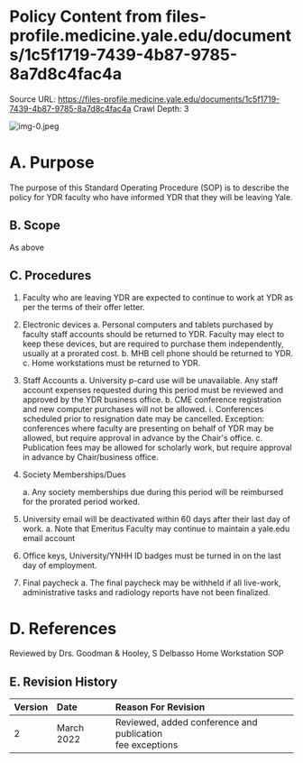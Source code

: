 # Policy Content from files-profile.medicine.yale.edu/documents/1c5f1719-7439-4b87-9785-8a7d8c4fac4a

Source URL: https://files-profile.medicine.yale.edu/documents/1c5f1719-7439-4b87-9785-8a7d8c4fac4a
Crawl Depth: 3

![img-0.jpeg](images/img-0.jpeg.png)

# A. Purpose 

The purpose of this Standard Operating Procedure (SOP) is to describe the policy for YDR faculty who have informed YDR that they will be leaving Yale.

## B. Scope

As above

## C. Procedures

1. Faculty who are leaving YDR are expected to continue to work at YDR as per the terms of their offer letter.
2. Electronic devices
   a. Personal computers and tablets purchased by faculty staff accounts should be returned to YDR. Faculty may elect to keep these devices, but are required to purchase them independently, usually at a prorated cost.
   b. MHB cell phone should be returned to YDR.
   c. Home workstations must be returned to YDR.
3. Staff Accounts
   a. University p-card use will be unavailable. Any staff account expenses requested during this period must be reviewed and approved by the YDR business office.
   b. CME conference registration and new computer purchases will not be allowed.
      i. Conferences scheduled prior to resignation date may be cancelled. Exception: conferences where faculty are presenting on behalf of YDR may be allowed, but require approval in advance by the Chair's office.
   c. Publication fees may be allowed for scholarly work, but require approval in advance by Chair/business office.
4. Society Memberships/Dues
   
   a. Any society memberships due during this period will be reimbursed for the prorated period worked.
6. University email will be deactivated within 60 days after their last day of work.
   a. Note that Emeritus Faculty may continue to maintain a yale.edu email account
7. Office keys, University/YNHH ID badges must be turned in on the last day of employment.
8. Final paycheck
   a. The final paycheck may be withheld if all live-work, administrative tasks and radiology reports have not been finalized.

# D. References 

Reviewed by Drs. Goodman & Hooley, S Delbasso
Home Workstation SOP

## E. Revision History

| Version | Date       | Reason For Revision                                                  |
| :--     | :--        | :--                                                                  |
| 2       | March 2022 | Reviewed, added conference and publication <br> fee exceptions     |